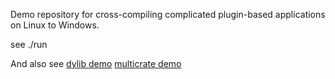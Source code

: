 Demo repository for cross-compiling complicated plugin-based applications on Linux to Windows.

see ./run

And also see
    [dylib demo](https://github.com/purpleposeidon/shiny-octo-memory)
    [multicrate demo](https://github.com/purpleposeidon/multicrate)
